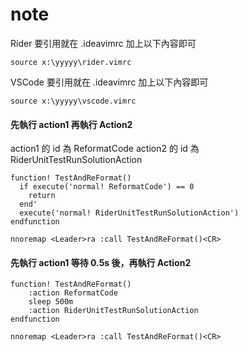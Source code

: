 # note


Rider 要引用就在 .ideavimrc 加上以下內容即可

```
source x:\yyyyy\rider.vimrc
```

VSCode 要引用就在 .ideavimrc 加上以下內容即可

```
source x:\yyyyy\vscode.vimrc
```


#### 先執行 action1 再執行 Action2

action1 的 id 為 ReformatCode
action2 的 id 為 RiderUnitTestRunSolutionAction

```vim
function! TestAndReFormat()
  if execute('normal! ReformatCode') == 0
    return
  end'
  execute('normal! RiderUnitTestRunSolutionAction')
endfunction

nnoremap <Leader>ra :call TestAndReFormat()<CR>
```

#### 先執行 action1 等待 0.5s 後，再執行 Action2

```vim
function! TestAndReFormat()
    :action ReformatCode
    sleep 500m
    :action RiderUnitTestRunSolutionAction
endfunction

nnoremap <Leader>ra :call TestAndReFormat()<CR>
```